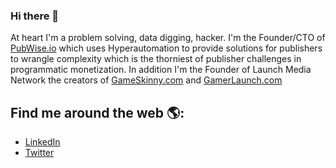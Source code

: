 ### Hi there 👋

At heart I'm a problem solving, data digging, hacker. I'm the Founder/CTO of <a href="https://pubwise.io">PubWise.io</a> which uses Hyperautomation to provide solutions for publishers to wrangle complexity which is the thorniest of publisher challenges in programmatic monetization. In addition I'm the Founder of Launch Media Network the creators of <a href="https://www.GameSkinny.com">GameSkinny.com</a> and <a href="https://www.gamerlaunch.com">GamerLaunch.com</a>

## Find me around the web 🌎:
- <a href="https://www.linkedin.com/in/stephenjohnston2/">LinkedIn</a>
- <a href="https://www.twitter.com/glstephen">Twitter</a>
